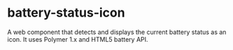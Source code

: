 # battery-status-icon
A web component that detects and displays the current battery status as an icon. It uses Polymer 1.x and HTML5 battery API.
